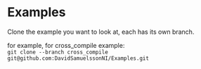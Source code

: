 # Examples

Clone the example you want to look at, each has its own branch.

for example, for cross_compile example:  
```git clone --branch cross_compile git@github.com:DavidSamuelssonNI/Examples.git```
